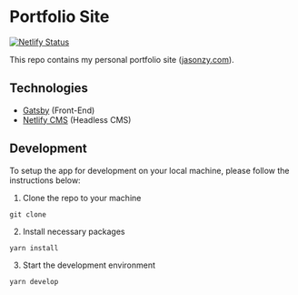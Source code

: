 # Portfolio Site
[![Netlify Status](https://api.netlify.com/api/v1/badges/34feebd2-afb6-4243-84a8-2d0f015cf7a5/deploy-status)](https://app.netlify.com/sites/jasonzy/deploys)

This repo contains my personal portfolio site ([jasonzy.com](https://jasonzy.com)).

## Technologies
- [Gatsby](https://www.gatsbyjs.org/) (Front-End)
- [Netlify CMS](https://www.netlifycms.org/) (Headless CMS)

## Development

To setup the app for development on your local machine, please follow the instructions below:

1. Clone the repo to your machine

```
git clone
```

2. Install necessary packages

```
yarn install
```

3. Start the development environment

```
yarn develop
```
